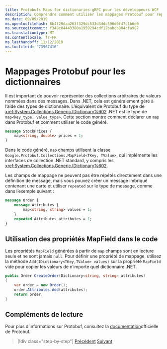 ```yaml
---
title: Protobufs Maps for dictionaries-gRPC pour les développeurs WCF
description: Comprendre comment utiliser les mappages Protobuf pour représenter. Types de dictionnaires du réseau.
ms.date: 09/09/2019
ms.openlocfilehash: 8b4f29daa263f329dc533d3ddc596d0f47c1b6e0
ms.sourcegitcommit: f348c84443380a1959294cdf12babcb804cfa987
ms.translationtype: MT
ms.contentlocale: fr-FR
ms.lasthandoff: 11/12/2019
ms.locfileid: "73967416"
---
```

# <a name="protobuf-maps-for-dictionaries"></a>Mappages Protobuf pour les dictionnaires

Il est important de pouvoir représenter des collections arbitraires de valeurs nommées dans des messages. Dans .NET, cela est généralement géré à l’aide des types de dictionnaire. L’équivalent de Protobuf du type de <xref:System.Collections.Generic.IDictionary%602> .NET est le type de `map<key_type, value_type>`. Cette section montre comment déclarer un `map` dans Protobuf et comment utiliser le code généré.

```protobuf
message StockPrices {
    map<string, double> prices = 1;
}
```

Dans le code généré, `map` champs utilisent la classe `Google.Protobuf.Collections.MapField<TKey, TValue>`, qui implémente les interfaces de collection .NET standard, y compris les <xref:System.Collections.Generic.IDictionary%602>.

Les champs de mappage ne peuvent pas être répétés directement dans une définition de message, mais vous pouvez créer un message imbriqué contenant une carte et utiliser `repeated` sur le type de message, comme dans l’exemple suivant :

```protobuf
message Order {
    message Attributes {
        map<string, string> values = 1;
    }
    repeated Attributes attributes = 1;
}
```

## <a name="using-mapfield-properties-in-code"></a>Utilisation des propriétés MapField dans le code

Les propriétés `MapField` générées à partir de `map` champs sont en lecture seule et ne sont jamais `null`. Pour définir une propriété de mappage, utilisez la méthode `Add(IDictionary<TKey,TValue> values)` sur la propriété `MapField` vide pour copier les valeurs de n’importe quel dictionnaire .NET.

```csharp
public Order CreateOrder(Dictionary<string, string> attributes)
{
    var order = new Order();
    order.Attributes.Add(attributes);
    return order;
}
```

## <a name="further-reading"></a>Compléments de lecture

Pour plus d’informations sur Protobuf, consultez la [documentation](https://developers.google.com/protocol-buffers/docs/overview)officielle de Protobuf.

>[!div class="step-by-step"]
>[Précédent](protobuf-enums.md)
>[Suivant](wcf-services-to-grpc-comparison.md)
